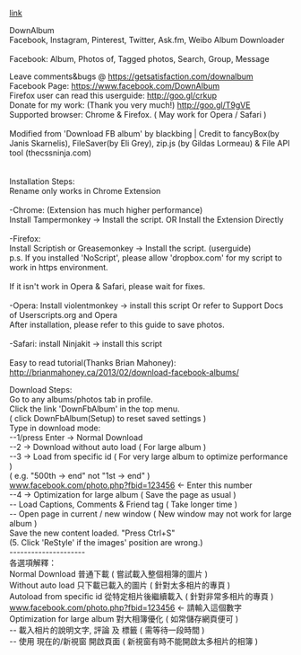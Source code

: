[link](https://greasyfork.org/zh-CN/scripts/2180-downalbum)

DownAlbum<br>
Facebook, Instagram, Pinterest, Twitter, Ask.fm, Weibo Album Downloader<br>
<br>
Facebook: Album, Photos of, Tagged photos, Search, Group, Message<br>

Leave comments&bugs @ https://getsatisfaction.com/downalbum<br>
Facebook Page: https://www.facebook.com/DownAlbum<br>
Firefox user can read this userguide: http://goo.gl/crkup<br>
Donate for my work: (Thank you very much!) http://goo.gl/T9gVE<br>
Supported browser: Chrome & Firefox. ( May work for Opera / Safari )<br>
<br>
Modified from 'Download FB album' by blackbing | Credit to fancyBox(by Janis Skarnelis), FileSaver(by Eli Grey), zip.js (by Gildas Lormeau) & File API tool (thecssninja.com)<br>
<br>
<br>
Installation Steps:<br>
Rename only works in Chrome Extension<br>
<br>
-Chrome: (Extension has much higher performance)<br>
Install Tampermonkey -> Install the script. OR Install the Extension Directly<br>
<br>
-Firefox:<br>
Install Scriptish or Greasemonkey -> Install the script. (userguide)<br>
p.s. If you installed 'NoScript', please allow 'dropbox.com' for my script to work in https environment.<br>
<br>
If it isn't work in Opera & Safari, please wait for fixes.<br>
<br>
-Opera: Install violentmonkey -> install this script Or refer to Support Docs of Userscripts.org and Opera<br>
After installation, please refer to this guide to save photos.<br>
<br>
-Safari: install Ninjakit -> install this script<br>
<br>
Easy to read tutorial(Thanks Brian Mahoney): http://brianmahoney.ca/2013/02/download-facebook-albums/<br>

Download Steps:<br>
Go to any albums/photos tab in profile.<br>
Click the link 'DownFbAlbum' in the top menu.<br>
( click DownFbAlbum(Setup) to reset saved settings )<br>
Type in download mode:<br>
--1/press Enter -> Normal Download<br>
--2 -> Download without auto load ( For large album )<br>
--3 -> Load from specific id ( For very large album to optimize performance )<br>
( e.g. "500th -> end" not "1st -> end" )<br>
www.facebook.com/photo.php?fbid=123456 <- Enter this number<br>
--4 -> Optimization for large album ( Save the page as usual )<br>
-- Load Captions, Comments & Friend tag ( Take longer time )<br>
-- Open page in current / new window ( New window may not work for large album )<br>
Save the new content loaded. "Press Ctrl+S"<br>
(5. Click 'ReStyle' if the images' position are wrong.)<br>
---------------------<br>
各選項解釋：<br>
Normal Download 普通下載 ( 嘗試載入整個相簿的圖片 )<br>
Without auto load 只下載已載入的圖片 ( 針對太多相片的專頁 )<br>
Autoload from specific id 從特定相片後繼續載入 ( 針對非常多相片的專頁 )<br>
www.facebook.com/photo.php?fbid=123456 <- 請輸入這個數字<br>
Optimization for large album 對大相簿優化 ( 如常儲存網頁便可 )<br>
-- 載入相片的說明文字, 評論 及 標籤 ( 需等待一段時間 )<br>
-- 使用 現在的/新視窗 開啟頁面 ( 新視窗有時不能開啟太多相片的相簿 )<br>
